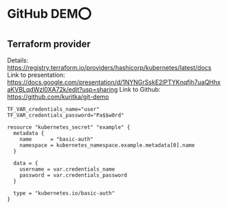 # GitHub DEM⭕

## Terraform provider
Details: https://registry.terraform.io/providers/hashicorp/kubernetes/latest/docs
Link to presentation: https://docs.google.com/presentation/d/1NYNGrSskE2lPTYKnqfjh7uaQHhxaKVBLqdWzl0XA72k/edit?usp=sharing
Link to Github: https://github.com/kuritka/git-demo

```.env
TF_VAR_credentials_name="user"
TF_VAR_credentials_password="Pa$$w0rd"
```

```shell
resource "kubernetes_secret" "example" {
  metadata {
    name      = "basic-auth"
    namespace = kubernetes_namespace.example.metadata[0].name
  }

  data = {
    username = var.credentials_name
    password = var.credentials_password
  }

  type = "kubernetes.io/basic-auth"
}
```


